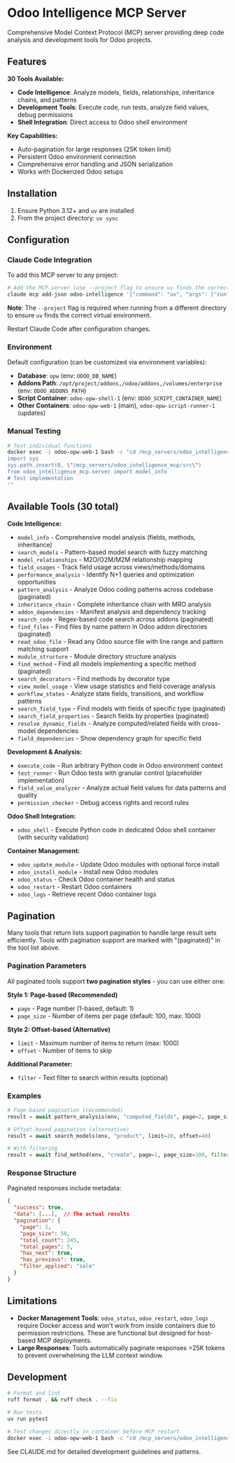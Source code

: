 # Odoo Intelligence MCP Server

Comprehensive Model Context Protocol (MCP) server providing deep code analysis and development tools for Odoo projects.

## Features

**30 Tools Available:**
- **Code Intelligence**: Analyze models, fields, relationships, inheritance chains, and patterns
- **Development Tools**: Execute code, run tests, analyze field values, debug permissions  
- **Shell Integration**: Direct access to Odoo shell environment

**Key Capabilities:**
- Auto-pagination for large responses (25K token limit)
- Persistent Odoo environment connection
- Comprehensive error handling and JSON serialization
- Works with Dockerized Odoo setups

## Installation

1. Ensure Python 3.12+ and `uv` are installed
2. From the project directory: `uv sync`

## Configuration

### Claude Code Integration

To add this MCP server to any project:

```bash
# Add the MCP server (use --project flag to ensure uv finds the correct environment)
claude mcp add-json odoo-intelligence '{"command": "uv", "args": ["run", "--project", "/Users/cbusillo/Developer/odoo-intelligence-mcp", "odoo-intelligence-mcp"]}'
```

**Note**: The `--project` flag is required when running from a different directory to ensure `uv` finds the correct virtual environment.

Restart Claude Code after configuration changes.

### Environment

Default configuration (can be customized via environment variables):
- **Database**: `opw` (env: `ODOO_DB_NAME`)
- **Addons Path**: `/opt/project/addons,/odoo/addons,/volumes/enterprise` (env: `ODOO_ADDONS_PATH`)
- **Script Container**: `odoo-opw-shell-1` (env: `ODOO_SCRIPT_CONTAINER_NAME`)
- **Other Containers**: `odoo-opw-web-1` (main), `odoo-opw-script-runner-1` (updates)

### Manual Testing

```bash
# Test individual functions
docker exec -i odoo-opw-web-1 bash -c "cd /mcp_servers/odoo_intelligence_mcp && /venv/bin/python -c '
import sys
sys.path.insert(0, \"/mcp_servers/odoo_intelligence_mcp/src\")
from odoo_intelligence_mcp.server import model_info
# Test implementation
'"
```

## Available Tools (30 total)

**Code Intelligence:**
- `model_info` - Comprehensive model analysis (fields, methods, inheritance)
- `search_models` - Pattern-based model search with fuzzy matching
- `model_relationships` - M2O/O2M/M2M relationship mapping
- `field_usages` - Track field usage across views/methods/domains
- `performance_analysis` - Identify N+1 queries and optimization opportunities
- `pattern_analysis` - Analyze Odoo coding patterns across codebase (paginated)
- `inheritance_chain` - Complete inheritance chain with MRO analysis
- `addon_dependencies` - Manifest analysis and dependency tracking
- `search_code` - Regex-based code search across addons (paginated)
- `find_files` - Find files by name pattern in Odoo addon directories (paginated)
- `read_odoo_file` - Read any Odoo source file with line range and pattern matching support
- `module_structure` - Module directory structure analysis
- `find_method` - Find all models implementing a specific method (paginated)
- `search_decorators` - Find methods by decorator type
- `view_model_usage` - View usage statistics and field coverage analysis
- `workflow_states` - Analyze state fields, transitions, and workflow patterns
- `search_field_type` - Find models with fields of specific type (paginated)
- `search_field_properties` - Search fields by properties (paginated)
- `resolve_dynamic_fields` - Analyze computed/related fields with cross-model dependencies
- `field_dependencies` - Show dependency graph for specific field

**Development & Analysis:**
- `execute_code` - Run arbitrary Python code in Odoo environment context
- `test_runner` - Run Odoo tests with granular control (placeholder implementation)
- `field_value_analyzer` - Analyze actual field values for data patterns and quality
- `permission_checker` - Debug access rights and record rules

**Odoo Shell Integration:**
- `odoo_shell` - Execute Python code in dedicated Odoo shell container (with security validation)

**Container Management:**
- `odoo_update_module` - Update Odoo modules with optional force install
- `odoo_install_module` - Install new Odoo modules
- `odoo_status` - Check Odoo container health and status
- `odoo_restart` - Restart Odoo containers
- `odoo_logs` - Retrieve recent Odoo container logs

## Pagination

Many tools that return lists support pagination to handle large result sets efficiently. Tools with pagination support are marked with "(paginated)" in the tool list above.

### Pagination Parameters

All paginated tools support **two pagination styles** - you can use either one:

**Style 1: Page-based (Recommended)**
- `page` - Page number (1-based, default: 1)
- `page_size` - Number of items per page (default: 100, max: 1000)

**Style 2: Offset-based (Alternative)**
- `limit` - Maximum number of items to return (max: 1000)
- `offset` - Number of items to skip

**Additional Parameter:**
- `filter` - Text filter to search within results (optional)

### Examples

```python
# Page-based pagination (recommended)
result = await pattern_analysis(env, "computed_fields", page=2, page_size=50)

# Offset-based pagination (alternative)
result = await search_models(env, "product", limit=20, offset=40)

# With filtering
result = await find_method(env, "create", page=1, page_size=100, filter="sale")
```

### Response Structure

Paginated responses include metadata:
```json
{
  "success": true,
  "data": [...],  // The actual results
  "pagination": {
    "page": 2,
    "page_size": 50,
    "total_count": 245,
    "total_pages": 5,
    "has_next": true,
    "has_previous": true,
    "filter_applied": "sale"
  }
}
```

## Limitations

- **Docker Management Tools**: `odoo_status`, `odoo_restart`, `odoo_logs` require Docker access and won't work from inside containers due to permission restrictions. These are functional but designed for host-based MCP deployments.
- **Large Responses**: Tools automatically paginate responses >25K tokens to prevent overwhelming the LLM context window.

## Development

```bash
# Format and lint
ruff format . && ruff check . --fix

# Run tests
uv run pytest

# Test changes directly in container before MCP restart
docker exec -i odoo-opw-web-1 bash -c "cd /mcp_servers/odoo_intelligence_mcp && /venv/bin/python -c 'test_code_here'"
```

See CLAUDE.md for detailed development guidelines and patterns.